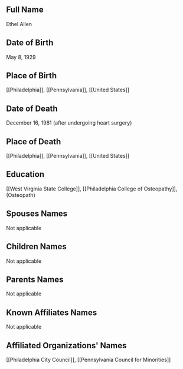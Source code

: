 ## Full Name
Ethel Allen

## Date of Birth
May 8, 1929

## Place of Birth
[[Philadelphia]], [[Pennsylvania]], [[United States]]

## Date of Death
December 16, 1981 (after undergoing heart surgery)

## Place of Death
[[Philadelphia]], [[Pennsylvania]], [[United States]]

## Education
[[West Virginia State College]],
[[Philadelphia College of Osteopathy]], (Osteopath)

## Spouses Names
Not applicable

## Children Names
Not applicable

## Parents Names
Not applicable

## Known Affiliates Names
Not applicable

## Affiliated Organizations' Names
[[Philadelphia City Council]],
[[Pennsylvania Council for Minorities]]
